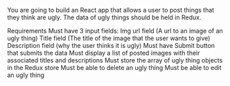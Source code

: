 You are going to build an React app that allows a user to post things that they think are ugly. The data of ugly things should be held in Redux.

Requirements
Must have 3 input fields:
Img url field (A url to an image of an ugly thing)
Title field (The title of the image that the user wants to give)
Description field (why the user thinks it is ugly)
Must have Submit button that submits the data
Must display a list of posted images with their associated titles and descriptions
Must store the array of ugly thing objects in the Redux store
Must be able to delete an ugly thing
Must be able to edit an ugly thing
